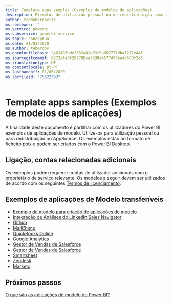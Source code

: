 ```yaml
---
title: Template apps samples (Exemplos de modelos de aplicações)
description: Exemplos de utilização pessoal ou de redistribuição como aplicação do Power BI no AppSource
author: teddybercovitz
ms.reviewer: ''
ms.service: powerbi
ms.subservice: powerbi-service
ms.topic: conceptual
ms.date: 01/01/2020
ms.author: tebercov
ms.openlocfilehash: 2402487bde2632a81a03f9a052777dba7277e445
ms.sourcegitcommit: 6272c4a0f267708ca7d38a45774f3bedd680f2d6
ms.translationtype: HT
ms.contentlocale: pt-PT
ms.lasthandoff: 01/06/2020
ms.locfileid: "75622393"
---
```

# <a name="template-apps-samples"></a>Template apps samples (Exemplos de modelos de aplicações)

A finalidade deste documento é partilhar com os utilizadores do Power BI exemplos de aplicações de modelo. Utilize-os para utilização pessoal ou para redistribuição no AppSource. Os exemplos estão no formato de ficheiro pbix e podem ser criados com o Power BI Desktop.

## <a name="connection-additional-related-accounts"></a>Ligação, contas relacionadas adicionais

Os exemplos podem requerer contas de utilizador adicionais com o proprietário de serviço relevante.  Os modelos a seguir devem ser utilizados de acordo com os seguintes [Termos de licenciamento](https://templateapps.blob.core.windows.net/sampletemplateapps/Sample-Templates-for-app-on-appsource.pdf).

## <a name="downloadable-template-apps-samples"></a>Exemplos de aplicações de Modelo transferíveis

* [Exemplo de modelo para criação de aplicações de modelo](https://templateapps.blob.core.windows.net/sampletemplateapps/TemplateforTemplateApps.zip)
* [Integração de Análises do LinkedIn Sales Navigator](https://templateapps.blob.core.windows.net/sampletemplateapps/SalesNavigatorTemplate.pbix)
* [Github](https://templateapps.blob.core.windows.net/sampletemplateapps/GitHub.pbix)
* [MailChimp](https://templateapps.blob.core.windows.net/sampletemplateapps/MailChimp.pbix)
* [QuickBooks Online](https://templateapps.blob.core.windows.net/sampletemplateapps/QuickBooksOnline.pbix)
* [Google Analytics](https://templateapps.blob.core.windows.net/sampletemplateapps/GoogleAnalytics.pbix)
* [Gestor de Vendas de Salesforce](https://templateapps.blob.core.windows.net/sampletemplateapps/SalesforceSalesManager.pbix)
* [Gestor de Vendas de Salesforce](https://templateapps.blob.core.windows.net/sampletemplateapps/SalesforceSalesRep.pbix)
* [Smartsheet](https://templateapps.blob.core.windows.net/sampletemplateapps/Smartsheet.pbix)
* [Zendesk](https://templateapps.blob.core.windows.net/sampletemplateapps/Zendesk.pbix)
* [Marketo](https://templateapps.blob.core.windows.net/sampletemplateapps/Marketo.pbix)

## <a name="next-steps"></a>Próximos passos

[O que são as aplicações de modelo do Power BI?](service-template-apps-overview.md)
